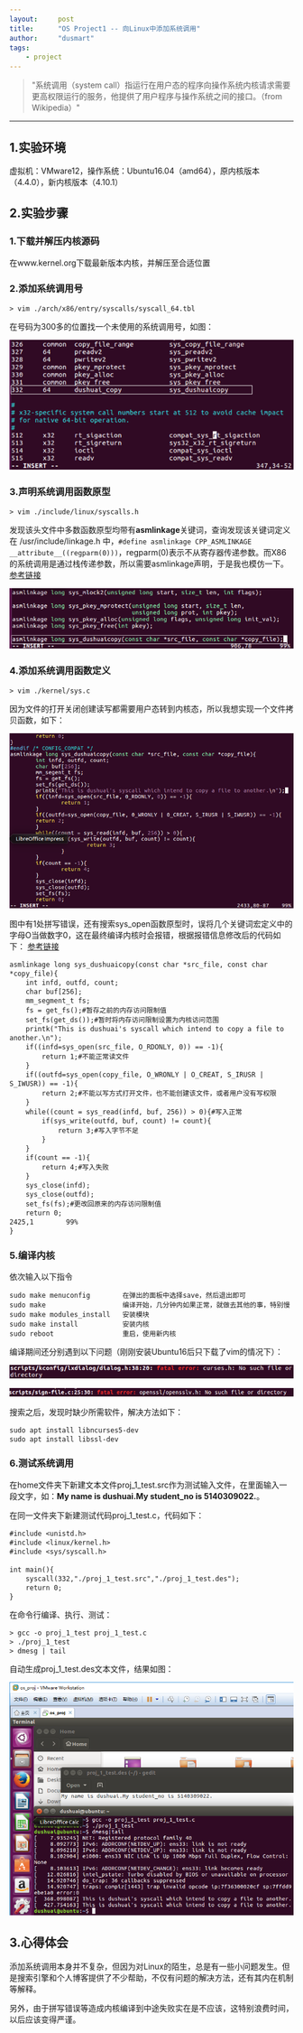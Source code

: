 ```yaml
---
layout:     post
title:      "OS Project1 -- 向Linux中添加系统调用"
author:     "dusmart"
tags:
    - project
---
```


> "系统调用（system call）指运行在用户态的程序向操作系统内核请求需要更高权限运行的服务，他提供了用户程序与操作系统之间的接口。（from Wikipedia）"

<!--more-->

---


## 1.实验环境

虚拟机：VMware12，操作系统：Ubuntu16.04（amd64），原内核版本（4.4.0），新内核版本（4.10.1）

## 2.实验步骤

### 1.下载并解压内核源码

在www.kernel.org下载最新版本内核，并解压至合适位置

### 2.添加系统调用号

```
> vim ./arch/x86/entry/syscalls/syscall_64.tbl
```

在号码为300多的位置找一个未使用的系统调用号，如图：

![img](/assets/img/2017-03-01-1.png)

### 3.声明系统调用函数原型
```
> vim ./include/linux/syscalls.h
```

发现该头文件中多数函数原型均带有**asmlinkage**关键词，查询发现该关键词定义在 /usr/include/linkage.h 中，```#define asmlinkage CPP_ASMLINKAGE __attribute__((regparm(0)))```，regparm(0)表示不从寄存器传递参数。而X86的系统调用是通过栈传递参数，所以需要asmlinkage声明，于是我也模仿一下。
[参考链接](http://blog.csdn.net/liujiaoyage/article/details/31781289)

![img](/assets/img/2017-03-01-2.png)

### 4.添加系统调用函数定义

```
> vim ./kernel/sys.c
```

因为文件的打开关闭创建读写都需要用户态转到内核态，所以我想实现一个文件拷贝函数，如下：

![img](/assets/img/2017-03-01-3.png)

图中有1处拼写错误，还有搜索sys_open函数原型时，误将几个关键词宏定义中的字母O当做数字0，这在最终编译内核时会报错，根据报错信息修改后的代码如下：
[参考链接](https://www.ibm.com/developerworks/community/blogs/58e72888-6340-46ac-b488-d31aa4058e9c/entry/understanding_linux_open_system_call?lang=en)

```
asmlinkage long sys_dushuaicopy(const char *src_file, const char *copy_file){
    int infd, outfd, count;
    char buf[256];
    mm_segment_t fs;
    fs = get_fs();#暂存之前的内存访问限制值
    set_fs(get_ds());#暂时将内存访问限制设置为内核访问范围
    printk("This is dushuai's syscall which intend to copy a file to another.\n");
    if((infd=sys_open(src_file, O_RDONLY, 0)) == -1){
        return 1;#不能正常读文件
    }
    if((outfd=sys_open(copy_file, O_WRONLY | O_CREAT, S_IRUSR | S_IWUSR)) == -1){
        return 2;#不能以写方式打开文件，也不能创建该文件，或者用户没有写权限
    }
    while((count = sys_read(infd, buf, 256)) > 0){#写入正常
        if(sys_write(outfd, buf, count) != count){
            return 3;#写入字节不足
        }
    }
    if(count == -1){
        return 4;#写入失败
    }
    sys_close(infd);
    sys_close(outfd);
    set_fs(fs);#更改回原来的内存访问限制值
    return 0;                                                          2425,1        99%
}
```

### 5.编译内核

依次输入以下指令

```
sudo make menuconfig        在弹出的面板中选择save，然后退出即可 
sudo make                   编译开始，几分钟内如果正常，就做去其他的事，特别慢 
sudo make modules_install   安装模块
sudo make install           安装内核
sudo reboot                 重启，使用新内核
```

编译期间还分别遇到以下问题（刚刚安装Ubuntu16后只下载了vim的情况下）：

![img](/assets/img/2017-03-01-4.png)

![img](/assets/img/2017-03-01-5.png)

搜索之后，发现时缺少所需软件，解决方法如下：

```
sudo apt install libncurses5-dev
sudo apt install libssl-dev
```

### 6.测试系统调用

在home文件夹下新建文本文件proj_1_test.src作为测试输入文件，在里面输入一段文字，如：**My name is dushuai.My student_no is 5140309022.**。

在同一文件夹下新建测试代码proj_1_test.c，代码如下：

```
#include <unistd.h>
#include <linux/kernel.h>
#include <sys/syscall.h>

int main(){
	syscall(332,"./proj_1_test.src","./proj_1_test.des");
	return 0;
}
```

在命令行编译、执行、测试：

```
> gcc -o proj_1_test proj_1_test.c
> ./proj_1_test
> dmesg | tail
```

自动生成proj_1_test.des文本文件，结果如图：

![img](/assets/img/2017-03-01-6.png)

## 3.心得体会

添加系统调用本身并不复杂，但因为对Linux的陌生，总是有一些小问题发生。但是搜索引擎和个人博客提供了不少帮助，不仅有问题的解决方法，还有其内在机制等解释。

另外，由于拼写错误等造成内核编译到中途失败实在是不应该，这特别浪费时间，以后应该变得严谨。
